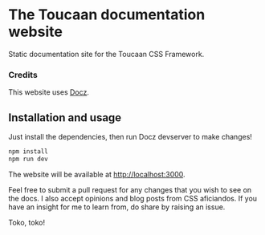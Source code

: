 # The Toucaan documentation website

Static documentation site for the Toucaan CSS Framework.

### Credits

This website uses [Docz](http://docz.site). 

## Installation and usage

Just install the dependencies, then run Docz devserver to make changes!

```bash
npm install
npm run dev
```

The website will be available at [http://localhost:3000](http://localhost:3000).

Feel free to submit a pull request for any changes that you wish to see on the docs. I also accept opinions and blog posts from CSS aficiandos. If you have an insight for me to learn from, do share by raising an issue.

Toko, toko!